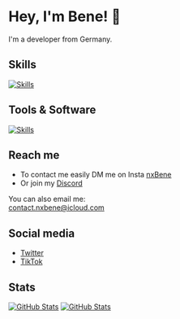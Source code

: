 # Hey, I'm Bene! 👋

I'm a developer from Germany.

## Skills
[![Skills](https://skillicons.dev/icons?i=nodejs,html,css,js,php,swift)](https://github.com/nxBene)

## Tools & Software
[![Skills](https://skillicons.dev/icons?i=vscode,idea,github,codepen,replit,git,discord,bots)](https://github.com/nxBene)

## Reach me

- To contact me easily DM me on Insta [nxBene](https://www.instagram.com/nxbene/)
- Or join my [Discord](https://discord.gg/FXRuVCFguJ)

You can also email me:<br>
[contact.nxbene@icloud.com](mailto:contact.nxbene@icloud.com)


## Social media
- [Twitter](https://twitter.com/AlphaBMJy)
- [TikTok](https://www.tiktok.com/@alphabmjy)

## Stats
[![GitHub Stats](https://github-stats.qrpx.link/api/top-langs/?username=nxBene&langs_count=5)](https://github.com/nxBene)
[![GitHub Stats](https://github-stats.qrpx.link/api?username=nxBene&count_private=true&show_icons=true&include_all_commits=true&hide_border=true)](https://github.com/nxBene)
